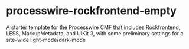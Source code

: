 # processwire-rockfrontend-empty
A starter template for the Processwire CMF that includes Rockfrontend, LESS, MarkupMetadata, and UIKit 3, with some preliminary settings for a site-wide light-mode/dark-mode

